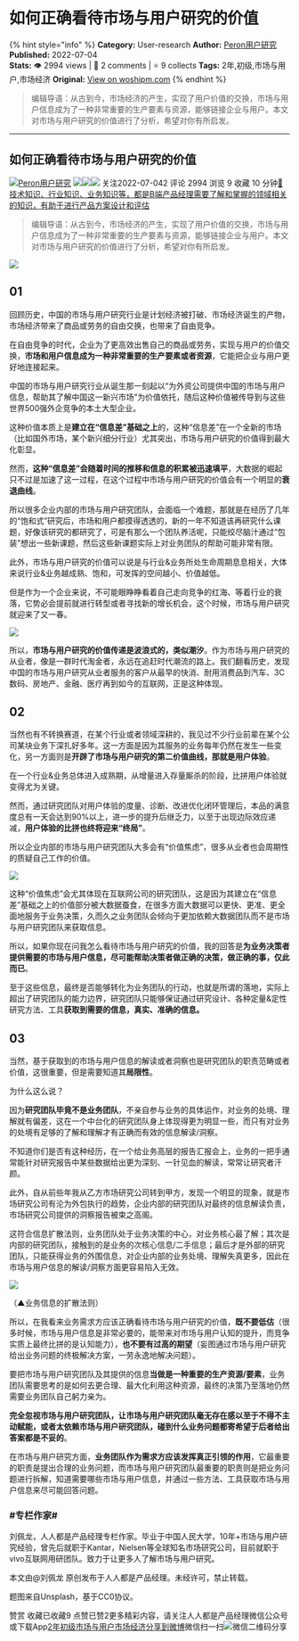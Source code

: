 # 如何正确看待市场与用户研究的价值
{% hint style="info" %}
**Category:** User-research
**Author:** [Peron用户研究](https://www.woshipm.com/u/330829)
**Published:** 2022-07-04  
**Stats:** 👁️ 2994 views | 💬 2 comments | ⭐ 9 collects
**Tags:** 2年,初级,市场与用户,市场经济
**Original:** [View on woshipm.com](https://www.woshipm.com/user-research/5511765.html)
{% endhint %}
> 编辑导语：从古到今，市场经济的产生，实现了用户价值的交换，市场与用户信息成为了一种非常重要的生产要素与资源，能够链接企业与用户。本文对市场与用户研究的价值进行了分析，希望对你有所启发。

---

## 如何正确看待市场与用户研究的价值

[![](https://static.woshipm.com/view/woshipm_api_def_20231124221447_2805.png?imageView2/1/w/72/h/72/q/100)](https://www.woshipm.com/u/330829)[Peron用户研究](https://www.woshipm.com/u/330829) ![](https://static.woshipm.com/tag/1121_1@2x.png)![](https://static.woshipm.com/tag/2104_1@2x.png)![](https://static.woshipm.com/tag/2105_1@2x.png) 关注2022-07-042 评论 2994 浏览 9 收藏 10 分钟[🔗 技术知识、行业知识、业务知识等，都是B端产品经理需要了解和掌握的领域相关的知识，有助于进行产品方案设计和评估](https://ke.qidianla.com/courses/bcpm)

> 编辑导语：从古到今，市场经济的产生，实现了用户价值的交换，市场与用户信息成为了一种非常重要的生产要素与资源，能够链接企业与用户。本文对市场与用户研究的价值进行了分析，希望对你有所启发。

![](https://image.woshipm.com/wp-files/2022/07/DuTWvOfmDSfUXnwlJGnn.jpg)

## 01

回顾历史，中国的市场与用户研究行业是计划经济被打破、市场经济诞生的产物，市场经济带来了商品或劳务的自由交换，也带来了自由竞争。

在自由竞争的时代，企业为了更高效出售自己的商品或劳务，实现与用户的价值交换，**市场和用户信息成为一种非常重要的生产要素或者资源**，它能把企业与用户更好地连接起来。

中国的市场与用户研究行业从诞生那一刻起以“为外资公司提供中国的市场与用户信息，帮助其了解中国这一新兴市场”为价值依托，随后这种价值被传导到与这些世界500强外企竞争的本土大型企业。

这种价值本质上是**建立在“信息差”基础之上**的，这种“信息差”在一个全新的市场（比如国外市场，某个新兴细分行业）尤其突出，市场与用户研究的价值得到最大化彰显。

然而，**这种“信息差”会随着时间的推移和信息的积累被迅速填平**，大数据的崛起只不过是加速了这一过程，在这个过程中市场与用户研究的价值会有一个明显的**衰退曲线**。

所以很多企业内部的市场与用户研究团队，会面临一个难题，那就是在经历了几年的“饱和式”研究后，市场和用户都摸得透透的，新的一年不知道该再研究什么课题，好像该研究的都研究了，可是有那么一个团队养活呢，只能绞尽脑汁通过“包装”想出一些新课题，然后这些新课题实际上对业务团队的帮助可能非常有限。

此外，市场与用户研究的价值可以说是与行业&业务所处生命周期息息相关，大体来说行业&业务越成熟、饱和，可发挥的空间越小、价值越低。

但是作为一个企业来说，不可能眼睁睁看着自己走向竞争的红海、等着行业的衰落，它势必会提前就进行转型或者寻找新的增长机会，这个时候，市场与用户研究就迎来了又一春。

![](https://image.woshipm.com/wp-files/2022/07/xs1JQni9EztURB2Ni8I5.png)

所以，**市场与用户研究的价值传递是波浪式的，类似潮汐**。作为市场与用户研究的从业者，像是一群时代淘金者，永远在追赶时代潮流的路上。我们翻看历史，发现中国的市场与用户研究从业者服务的客户从最早的快消、耐用消费品到汽车、3C数码、房地产、金融、医疗再到如今的互联网，正是这种体现。

## 02

当然也有不转换赛道，在某个行业或者领域深耕的，我见过不少行业前辈在某个公司某块业务下深扎好多年。这一方面是因为其服务的业务每年仍然在发生一些变化，另一方面则是**开辟了市场与用户研究的第二价值曲线，那就是用户体验**。

在一个行业&业务总体进入成熟期，从增量进入存量厮杀的阶段，比拼用户体验就变得尤为关键。

然而，通过研究团队对用户体验的度量、诊断、改进优化闭环管理后，本品的满意度总有一天会达到90%以上，进一步的提升后继乏力，以至于出现边际效应递减，**用户体验的比拼也终将迎来“终局”**。

所以企业内部的市场与用户研究团队大多会有“价值焦虑”，很多从业者也会周期性的质疑自己工作的价值。

![](https://image.woshipm.com/wp-files/2022/07/VzvUjBQU2LmITQ8kDdZ3.png)

这种“价值焦虑”会尤其体现在互联网公司的研究团队，这是因为其建立在“信息差”基础之上的价值部分被大数据蚕食，在很多方面大数据可以更快、更准、更全面地服务于业务决策，久而久之业务团队会倾向于更加依赖大数据团队而不是市场与用户研究团队来获取信息。

所以，如果你现在问我怎么看待市场与用户研究的价值，我的回答是**为业务决策者提供需要的市场与用户信息，尽可能帮助决策者做正确的决策，做正确的事，仅此而已**。

至于这些信息，最终是否能够转化为业务团队的行动，也就是所谓的落地，实际上超出了研究团队的能力边界，研究团队只能够保证通过研究设计、各种定量&定性研究方法、工具**获取到需要的信息，真实、准确的信息。**

## 03

当然，基于获取到的市场与用户信息的解读或者洞察也是研究团队的职责范畴或者价值，这很重要，但是需要知道其**局限性**。

为什么这么说？

因为**研究团队毕竟不是业务团队**，不亲自参与业务的具体运作，对业务的处境、理解就有偏差，这在一个中台化的研究团队身上体现得更为明显一些，而只有对业务的处境有足够的了解和理解才有正确而有效的信息解读/洞察。

不知道你们是否有这种经历，在一个给业务高层的报告汇报会上，业务的一把手通常能针对研究报告中某些数据给出更为深刻、一针见血的解读，常常让研究者汗颜。

此外，自从前些年我从乙方市场研究公司转到甲方，发现一个明显的现象，就是市场研究公司有沦为外包执行的趋势，企业内部的研究团队对最终的信息解读负责，市场研究公司提供的洞察报告被束之高阁。

这符合信息扩散法则，业务团队处于业务决策的中心，对业务核心最了解；其次是内部的研究团队，接触到的是业务的次核心信息/二手信息；最后才是外部的研究团队，只能获得业务的外围信息，对企业内部的业务处境、理解失真更多，因此在市场与用户信息的解读/洞察方面更容易陷入无效。

![](https://image.woshipm.com/wp-files/2022/07/OU0bGoS58Eg943Czhbu0.png)

（▲业务信息的扩散法则）

所以，在我看来业务需求方应该正确看待市场与用户研究的价值，**既不要低估**（很多时候，市场与用户信息是非常必要的，能带来对市场与用户认知的提升，而竞争实质上最终比拼的是认知能力），**也不要有过高的期望**（妄图通过市场与用户研究给出业务问题的终极解决方案，一劳永逸地解决问题）。

要把市场与用户研究团队及其提供的信息**当做是一种重要的生产资源/要素**，业务团队需要思考的是如何去更合理、最大化利用这种资源，最终的决策乃至落地仍然需要业务团队自己躬力亲为。

**完全忽视市场与用户研究团队，让市场与用户研究团队毫无存在感以至于不得不主动赋能，或者太依赖市场与用户研究团队，碰到什么业务问题都寄希望于后者给出答案都是不妥的**。

在市场与用户研究方面，**业务团队作为需求方应该发挥真正引领的作用**，它最重要的职责是提出合理的业务问题，而市场与用户研究团队最重要的职责则是把业务问题进行拆解，知道需要哪些市场与用户信息，并通过一些方法、工具获取市场与用户信息来尽可能回答问题。

### #专栏作家#

刘佩龙，人人都是产品经理专栏作家。毕业于中国人民大学，10年+市场与用户研究经验，曾先后就职于Kantar，Nielsen等全球知名市场研究公司，目前就职于vivo互联网用研团队。致力于让更多人了解市场与用户研究。

本文由@刘佩龙 原创发布于人人都是产品经理。未经许可，禁止转载。

题图来自Unsplash，基于CC0协议。

赞赏 收藏已收藏9 点赞已赞2更多精彩内容，请关注人人都是产品经理微信公众号或下载App[2年](https://www.woshipm.com/tag/2%e5%b9%b4)[初级](https://www.woshipm.com/tag/%e5%88%9d%e7%ba%a7)[市场与用户](https://www.woshipm.com/tag/%e5%b8%82%e5%9c%ba%e4%b8%8e%e7%94%a8%e6%88%b7)[市场经济](https://www.woshipm.com/tag/%e5%b8%82%e5%9c%ba%e7%bb%8f%e6%b5%8e)[分享到微博](https://service.weibo.com/share/share.php?appkey=2775287854&title=如何正确看待市场与用户研究的价值&url=https://www.woshipm.com/user-research/5511765.html&pic=https://image.woshipm.com/wp-files/2022/07/DuTWvOfmDSfUXnwlJGnn.jpg)微信扫一扫![微信二维码](https://api.pwmqr.com/qrcode/create/?url=https://www.woshipm.com/user-research/5511765.html)分享